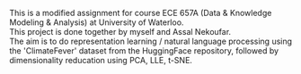 This is a modified assignment for course ECE 657A (Data & Knowledge Modeling & Analysis) at University of Waterloo. \
This project is done together by myself and Assal Nekoufar. \
The aim is to do representation learning / natural language processing using the 'ClimateFever' dataset from the HuggingFace repository, followed by dimensionality reducation using PCA, LLE, t-SNE.
